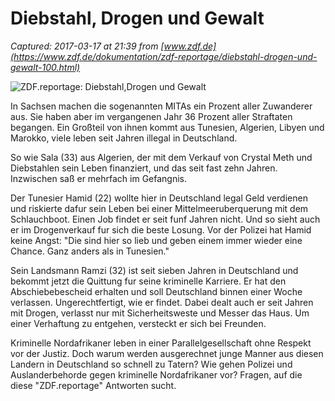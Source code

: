 # Diebstahl, Drogen und Gewalt

_Captured: 2017-03-17 at 21:39 from [www.zdf.de](https://www.zdf.de/dokumentation/zdf-reportage/diebstahl-drogen-und-gewalt-100.html)_

![ZDF.reportage: Diebstahl,Drogen und Gewalt](https://www.zdf.de/assets/diebstahl-drogen-gewalt-100~1280x720?cb=1489662527780)

In Sachsen machen die sogenannten MITAs ein Prozent aller Zuwanderer aus. Sie haben aber im vergangenen Jahr 36 Prozent aller Straftaten begangen. Ein Großteil von ihnen kommt aus Tunesien, Algerien, Libyen und Marokko, viele leben seit Jahren illegal in Deutschland.

So wie Sala (33) aus Algerien, der mit dem Verkauf von Crystal Meth und Diebstahlen sein Leben finanziert, und das seit fast zehn Jahren. Inzwischen saß er mehrfach im Gefangnis.

Der Tunesier Hamid (22) wollte hier in Deutschland legal Geld verdienen und riskierte dafur sein Leben bei einer Mittelmeeruberquerung mit dem Schlauchboot. Einen Job findet er seit funf Jahren nicht. Und so sieht auch er im Drogenverkauf fur sich die beste Losung. Vor der Polizei hat Hamid keine Angst: "Die sind hier so lieb und geben einem immer wieder eine Chance. Ganz anders als in Tunesien."

Sein Landsmann Ramzi (32) ist seit sieben Jahren in Deutschland und bekommt jetzt die Quittung fur seine kriminelle Karriere. Er hat den Abschiebebescheid erhalten und soll Deutschland binnen einer Woche verlassen. Ungerechtfertigt, wie er findet. Dabei dealt auch er seit Jahren mit Drogen, verlasst nur mit Sicherheitsweste und Messer das Haus. Um einer Verhaftung zu entgehen, versteckt er sich bei Freunden.

Kriminelle Nordafrikaner leben in einer Parallelgesellschaft ohne Respekt vor der Justiz. Doch warum werden ausgerechnet junge Manner aus diesen Landern in Deutschland so schnell zu Tatern? Wie gehen Polizei und Auslanderbehorde gegen kriminelle Nordafrikaner vor? Fragen, auf die diese "ZDF.reportage" Antworten sucht.
